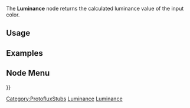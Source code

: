<languages></languages> <translate>

The **Luminance** node returns the calculated luminance value of the
input color.

## Usage

## Examples

## Node Menu

</translate> }}

[Category:ProtofluxStubs](Category:ProtofluxStubs "wikilink")
[Luminance](Category:Protoflux{{#translation:}} "wikilink")
[Luminance](Category:Protoflux:Color{{#translation:}} "wikilink")